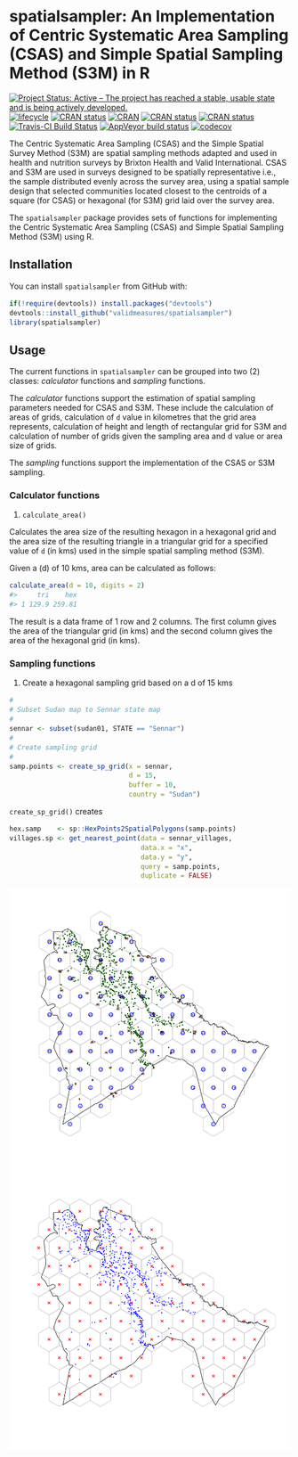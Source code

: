
<!-- README.md is generated from README.Rmd. Please edit that file -->

# spatialsampler: An Implementation of Centric Systematic Area Sampling (CSAS) and Simple Spatial Sampling Method (S3M) in R

<!-- badges: start -->

[![Project Status: Active – The project has reached a stable, usable
state and is being actively
developed.](https://www.repostatus.org/badges/latest/active.svg)](https://www.repostatus.org/#active)
[![lifecycle](https://img.shields.io/badge/lifecycle-experimental-orange.svg)](https://www.tidyverse.org/lifecycle/#experimental)
[![CRAN
status](https://www.r-pkg.org/badges/version/spatialsampler)](https://cran.r-project.org/package=spatialsampler)
[![CRAN](http://www.r-pkg.org/badges/last-release/spatialsamplers)](https://cran.r-project.org/package=spatialsampler)
[![CRAN
status](http://cranlogs.r-pkg.org/badges/grand-total/spatialsampler)](https://cran.r-project.org/package=spatialsampler)
[![CRAN
status](http://cranlogs.r-pkg.org/badges/spatialsampler)](https://cran.r-project.org/package=spatialsampler)
[![Travis-CI Build
Status](https://travis-ci.org/SpatialWorks/spatialsampler.svg?branch=master)](https://travis-ci.org/SpatialWorks/spatialsampler)
[![AppVeyor build
status](https://ci.appveyor.com/api/projects/status/github/SpatialWorks/spatialsampler?branch=master&svg=true)](https://ci.appveyor.com/project/SpatialWorks/spatialsampler)
[![codecov](https://codecov.io/gh/SpatialWorks/spatialsampler/branch/master/graph/badge.svg)](https://codecov.io/gh/SpatialWorks/spatialsampler)
<!-- badges: end -->

The Centric Systematic Area Sampling (CSAS) and the Simple Spatial
Survey Method (S3M) are spatial sampling methods adapted and used in
health and nutrition surveys by Brixton Health and Valid International.
CSAS and S3M are used in surveys designed to be spatially representative
i.e., the sample distributed evenly across the survey area, using a
spatial sample design that selected communities located closest to the
centroids of a square (for CSAS) or hexagonal (for S3M) grid laid over
the survey area.

The `spatialsampler` package provides sets of functions for implementing
the Centric Systematic Area Sampling (CSAS) and Simple Spatial Sampling
Method (S3M) using R.

## Installation

You can install `spatialsampler` from GitHub with:

``` r
if(!require(devtools)) install.packages("devtools")
devtools::install_github("validmeasures/spatialsampler")
library(spatialsampler)
```

## Usage

The current functions in `spatialsampler` can be grouped into two (2)
classes: *calculator* functions and *sampling* functions.

The *calculator* functions support the estimation of spatial sampling
parameters needed for CSAS and S3M. These include the calculation of
areas of grids, calculation of `d` value in kilometres that the grid
area represents, calculation of height and length of rectangular grid
for S3M and calculation of number of grids given the sampling area and d
value or area size of grids.

The *sampling* functions support the implementation of the CSAS or S3M
sampling.

### Calculator functions

1.  `calculate_area()`

Calculates the area size of the resulting hexagon in a hexagonal grid
and the area size of the resulting triangle in a triangular grid for a
specified value of `d` (in kms) used in the simple spatial sampling
method (S3M).

Given a \(d\) of 10 kms, area can be calculated as follows:

``` r
calculate_area(d = 10, digits = 2)
#>     tri    hex
#> 1 129.9 259.81
```

The result is a data frame of 1 row and 2 columns. The first column
gives the area of the triangular grid (in kms) and the second column
gives the area of the hexagonal grid (in kms).

### Sampling functions

1.  Create a hexagonal sampling grid based on a d of 15 kms

<!-- end list -->

``` r
#
# Subset Sudan map to Sennar state map
#
sennar <- subset(sudan01, STATE == "Sennar")
#
# Create sampling grid
#
samp.points <- create_sp_grid(x = sennar, 
                              d = 15, 
                              buffer = 10, 
                              country = "Sudan")
```

`create_sp_grid()` creates

``` r
hex.samp    <- sp::HexPoints2SpatialPolygons(samp.points)
villages.sp <- get_nearest_point(data = sennar_villages, 
                                 data.x = "x", 
                                 data.y = "y", 
                                 query = samp.points, 
                                 duplicate = FALSE)
```

<img src="man/figures/README-grid1-1.png" title="Sampling map of Sennar at d = 15 kms" alt="Sampling map of Sennar at d = 15 kms" style="display: block; margin: auto;" />

<img src="man/figures/README-grid2-1.png" title="Sampling map of Sennar at d = 15 kms with buffering" alt="Sampling map of Sennar at d = 15 kms with buffering" style="display: block; margin: auto;" />
